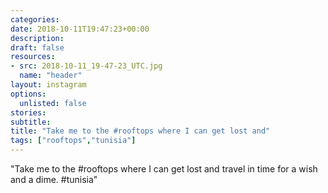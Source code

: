 ```yaml
---
categories:
date: 2018-10-11T19:47:23+00:00
description:
draft: false
resources:
- src: 2018-10-11_19-47-23_UTC.jpg
  name: "header"
layout: instagram
options:
  unlisted: false
stories:
subtitle:
title: "Take me to the #rooftops where I can get lost and"
tags: ["rooftops","tunisia"]
---
```


"Take me to the #rooftops where I can get lost and travel in time for a wish and a dime. #tunisia"
